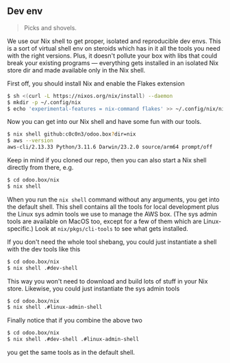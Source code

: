 Dev env
-------
> Picks and shovels.

We use our Nix shell to get proper, isolated and reproducible dev
envs. This is a sort of virtual shell env on steroids which has in
it all the tools you need with the right versions. Plus, it doesn't
pollute your box with libs that could break your existing programs —
everything gets installed in an isolated Nix store dir and made
available only in the Nix shell.

First off, you should install Nix and enable the Flakes extension

```bash
$ sh <(curl -L https://nixos.org/nix/install) --daemon
$ mkdir -p ~/.config/nix
$ echo 'experimental-features = nix-command flakes' >> ~/.config/nix/nix.conf
```

Now you can get into our Nix shell and have some fun with our tools.

```bash
$ nix shell github:c0c0n3/odoo.box?dir=nix
$ aws --version
aws-cli/2.13.33 Python/3.11.6 Darwin/23.2.0 source/arm64 prompt/off
```

Keep in mind if you cloned our repo, then you can also start a Nix
shell directly from there, e.g.

```bash
$ cd odoo.box/nix
$ nix shell
```

When you run the `nix shell` command without any arguments, you get
into the default shell. This shell contains all the tools for local
development plus the Linux sys admin tools we use to manage the AWS
box. (The sys admin tools are available on MacOS too, except for a
few of them which are Linux-specific.) Look at `nix/pkgs/cli-tools`
to see what gets installed.

If you don't need the whole tool shebang, you could just instantiate
a shell with the dev tools like this

```bash
$ cd odoo.box/nix
$ nix shell .#dev-shell
```

This way you won't need to download and build lots of stuff in your
Nix store. Likewise, you could just instantiate the sys admin tools

```bash
$ cd odoo.box/nix
$ nix shell .#linux-admin-shell
```

Finally notice that if you combine the above two

```bash
$ cd odoo.box/nix
$ nix shell .#dev-shell .#linux-admin-shell
```

you get the same tools as in the default shell.
